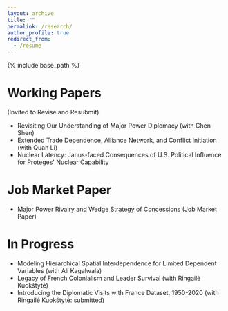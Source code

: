 ```yaml
---
layout: archive
title: ""
permalink: /research/
author_profile: true
redirect_from:
  - /resume
---
```


{% include base_path %}

Working Papers 
======
(Invited to Revise and Resubmit)
* Revisiting Our Understanding of Major Power Diplomacy (with Chen Shen)
* Extended Trade Dependence, Alliance Network, and Conflict Initiation (with Quan Li)
* Nuclear Latency: Janus-faced Consequences of U.S. Political Influence for Proteges' Nuclear Capability


Job Market Paper
======
* Major Power Rivalry and Wedge Strategy of Concessions (Job Market Paper)


In Progress
======
* Modeling Hierarchical Spatial Interdependence for Limited Dependent Variables (with Ali Kagalwala)
* Legacy of French Colonialism and Leader Survival (with Ringailė Kuokštytė)
* Introducing the Diplomatic Visits with France Dataset, 1950-2020 (with Ringailė Kuokštytė: submitted)


